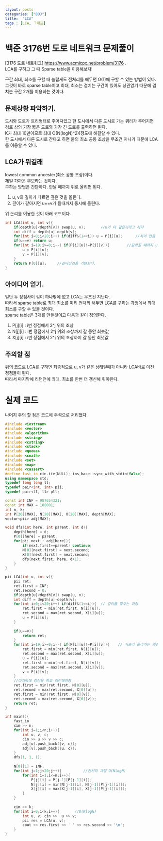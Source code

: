 ```yaml
---
layout: posts
categories: ["BOJ"]
title:  "LCA"
tags : [LCA, 그래프]
---
```


백준 3176번 도로 네트워크 문제풀이
====================================

[3176 도로 네트워크] <https://www.acmicpc.net/problem/3176>  .     
 LCA를 구하고 그 때 Sparse table을 이용해보자!         

구간 최대, 최소를 구할 때 놀랍게도 전처리를 해두면 O(1)에 구할 수 있는 방법이 있다.        
그것이 바로 sparse table이고 최대, 최소는 겹치는 구간이 있어도 상관없기 때문에 겹치는 구간 2개를 이용하는 것이다.       

## 문제상황 파악하기.  
도시와 도로가 트리형태로 주어져있고 한 도시에서 다른 도시로 가는 쿼리가 주어지면 경로 상의 가장 짧은 도로와 가장 긴 도로를 출력하면 된다.       
K가 최대 10만이므로 최대 O(N(logN)^2))정도에 해결할 수 있다.       
한 도시에서 다른 도시로 간다고 하면 둘의 최소 공통 조상을 무조건 지나기 때문에 LCA를 이용할 수 있다.      

## LCA가 뭐길래
lowest common ancester(최소 공통 조상)이다.      
제일 가까운 부모라는 것이다.       
구하는 방법은 간단하다. 만날 때까지 위로 올리면 된다.        
1. u, v의 깊이가 다르면 깊은 것을 올린다.      
2. 깊이가 같아지면 u==v가 될때까지 동시에 올린다.      

위 논리를 이용한 것이 아래 코드이다.        
```cpp
int LCA(int u, int v){
    if(depth[u]<depth[v]) swap(u, v);       //u가 더 깊은거라고 하자
    int diff = depth[u]-depth[v];
    for(int i=0;i<20;i++) if(diff&(1<<i)) u = P[i][u];      //차이 만큼 올라간다.(1번 과정)
    if(u==v) return u;
    for(int i=19;i>=0;i--) if(P[i][u]!=P[i][v]){        //같아질 떄까지 u, v를 동시에 옮긴다.      
        u = P[i][u];
        v = P[i][v];
    }
    return P[0][u];     //같아진것을 리턴한다.      
}
```

## 아이디어 얻기.  
일단 두 정점사이 길이 하나밖에 없고 LCA는 무조건 지난다.       
따라서 sparse table로 최대 최소를 미리 전처리 해두면 LCA를 구하는 과정에서 최대 최소를 구할 수 있을 것이다.         
sparse table은 3개를 만들것이고 다음과 같이 정의한다.
1. P[j][i] : i번 정점에서 2^j 위의 조상
2. N[j][i] : i번 정점에서 2^j 위의 조상까지 갈 동안 최솟값
3. X[j][i] : i번 정점에서 2^j 위의 조상까지 갈 동안 최댓값

## 주의할 점
위의 코드로 LCA를 구하면 최종적으로 u, v가 같은 상태일때가 아니라 LCA바로 이전 정점들이 된다.      
따라서 마지막에 리턴전에 최대, 최소를 한번 더 갱신해 줘야한다.      

# 실제 코드
나머지 주의 할 점은 코드에 주석으로 처리했다.     
```cpp
#include <iostream>
#include <vector>
#include <algorithm>
#include <string>
#include <cstring>
#include <stack>
#include <queue>
#include <cmath>
#include <set>
#include <map>
#include <cassert>
#define fast_io cin.tie(NULL); ios_base::sync_with_stdio(false);
using namespace std;
typedef long long ll;
typedef pair<int, int> pii;
typedef pair<ll, ll> pll;

const int INF = 987654321;
const int MAX = 100001;
int n, k;
int P[20][MAX], N[20][MAX], X[20][MAX], depth[MAX];
vector<pii> adj[MAX];

void dfs(int here, int parent, int d){
    depth[here] = d;
    P[0][here] = parent;
    for(pii next : adj[here]){
        if(next.first==parent) continue;
        N[0][next.first] = next.second;
        X[0][next.first] = next.second;
        dfs(next.first, here, d+1);
    }
}

pii LCA(int u, int v){
    pii ret;
    ret.first = INF;
    ret.second = 0;
    if(depth[u]<depth[v]) swap(u, v);
    int diff = depth[u]-depth[v];
    for(int i=0;i<20;i++) if(diff&(1<<i)){  // 깊이를 맞추는 과정
        ret.first = min(ret.first, N[i][u]);
        ret.second = max(ret.second, X[i][u]);
        u = P[i][u];
    }
        
    if(u==v){
        return ret;
    }
    for(int i=19;i>=0;i--) if(P[i][u]!=P[i][v]){    // 거슬러 올라가는 과정
        ret.first = min(ret.first, N[i][u]);
        ret.second = max(ret.second, X[i][u]);
        u = P[i][u];
        ret.first = min(ret.first, N[i][v]);
        ret.second = max(ret.second, X[i][v]);
        v = P[i][v];
    }
    //마지막에 갱신을 하고 리턴해야함
    ret.first = min(ret.first, N[0][u]);
    ret.second = max(ret.second, X[0][u]);
    ret.first = min(ret.first, N[0][v]);
    ret.second = max(ret.second, X[0][v]);
    return ret;
}

int main(){
    fast_io
    cin >> n;
    for(int i=1;i<n;i++){
        int u, v, c;
        cin >> u >> v >> c;
        adj[u].push_back({v, c});
        adj[v].push_back({u, c});
    }
    dfs(1, 1, 1);
    
    N[0][1] = INF;
    for(int j=1;j<20;j++){          //전처리 과정 O(NlogN)
        for(int i=1;i<=n;i++){
            P[j][i] = P[j-1][P[j-1][i]];
            N[j][i] = min(N[j-1][i], N[j-1][P[j-1][i]]);
            X[j][i] = max(X[j-1][i], X[j-1][P[j-1][i]]);
        }
    }
    
    cin >> k;
    for(int i=0;i<k;i++){       //O(KlogN)
        int u, v; cin >>  u >> v;
        pii res = LCA(u, v);
        cout << res.first << ' ' << res.second << '\n';
    }
}

```
